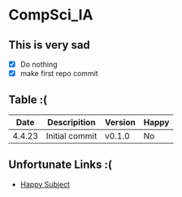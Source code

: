# CompSci_IA
## This is very sad

- [x] Do nothing
- [x] make first repo commit

## Table :(

Date | Descripition | Version | Happy
-----|--------------|---------|------
4.4.23 | Initial commit | v0.1.0 | No

## Unfortunate Links :(

- [Happy Subject](https://drive.google.com/file/d/1UJlMnT2meBtme6Xq185UVZ4OWst72RgJ/view?usp=sharing)




